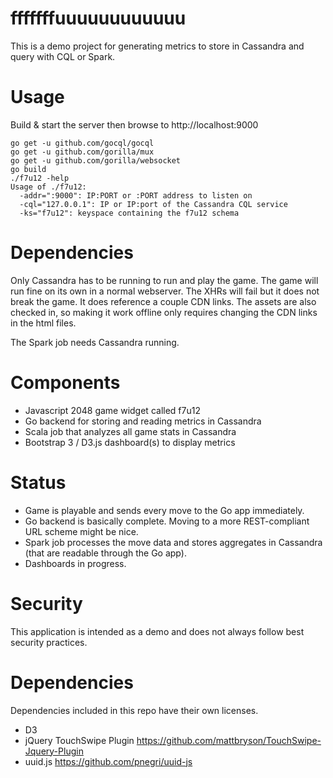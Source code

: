 fffffffuuuuuuuuuuuu
===================

This is a demo project for generating metrics to store in
Cassandra and query with CQL or Spark.

Usage
=====

Build & start the server then browse to http://localhost:9000

```
go get -u github.com/gocql/gocql
go get -u github.com/gorilla/mux
go get -u github.com/gorilla/websocket
go build
./f7u12 -help
Usage of ./f7u12:
  -addr=":9000": IP:PORT or :PORT address to listen on
  -cql="127.0.0.1": IP or IP:port of the Cassandra CQL service
  -ks="f7u12": keyspace containing the f7u12 schema
```

Dependencies
============

Only Cassandra has to be running to run and play the game. The
game will run fine on its own in a normal webserver. The XHRs
will fail but it does not break the game. It does reference
a couple CDN links. The assets are also checked in, so making it
work offline only requires changing the CDN links in the html files.

The Spark job needs Cassandra running.

Components
==========

* Javascript 2048 game widget called f7u12
* Go backend for storing and reading metrics in Cassandra
* Scala job that analyzes all game stats in Cassandra
* Bootstrap 3 / D3.js dashboard(s) to display metrics

Status
======

* Game is playable and sends every move to the Go app immediately.
* Go backend is basically complete. Moving to a more REST-compliant URL scheme might be nice.
* Spark job processes the move data and stores aggregates in Cassandra (that are readable through the Go app).
* Dashboards in progress.






Security
========

This application is intended as a demo and does not always follow best security practices.

Dependencies
============

Dependencies included in this repo have their own licenses.

* D3
* jQuery TouchSwipe Plugin https://github.com/mattbryson/TouchSwipe-Jquery-Plugin
* uuid.js https://github.com/pnegri/uuid-js

